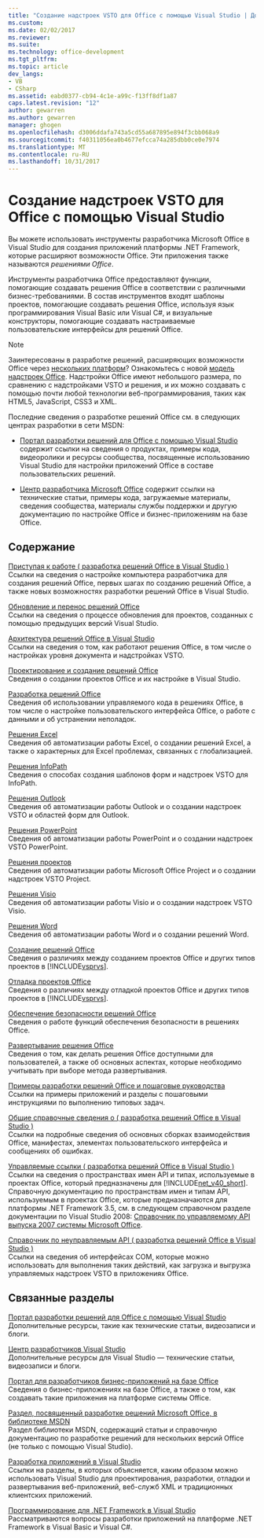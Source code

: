 ```yaml
---
title: "Создание надстроек VSTO для Office с помощью Visual Studio | Документы Microsoft"
ms.custom: 
ms.date: 02/02/2017
ms.reviewer: 
ms.suite: 
ms.technology: office-development
ms.tgt_pltfrm: 
ms.topic: article
dev_langs:
- VB
- CSharp
ms.assetid: eabd0377-cb94-4c1e-a99c-f13ff8df1a87
caps.latest.revision: "12"
author: gewarren
ms.author: gewarren
manager: ghogen
ms.openlocfilehash: d3006ddafa743a5cd55a687895e894f3cbb068a9
ms.sourcegitcommit: f40311056ea0b4677efcca74a285dbb0ce0e7974
ms.translationtype: MT
ms.contentlocale: ru-RU
ms.lasthandoff: 10/31/2017
---
```

# <a name="create-vsto-add-ins-for-office-by-using-visual-studio"></a>Создание надстроек VSTO для Office с помощью Visual Studio
  Вы можете использовать инструменты разработчика Microsoft Office в Visual Studio для создания приложений платформы .NET Framework, которые расширяют возможности Office. Эти приложения также называются *решениями Office*.  
  
 Инструменты разработчика Office предоставляют функции, помогающие создавать решения Office в соответствии с различными бизнес-требованиями. В состав инструментов входят шаблоны проектов, помогающие создавать решения Office, используя язык программирования Visual Basic или Visual C#, и визуальные конструкторы, помогающие создавать настраиваемые пользовательские интерфейсы для решений Office.  
  
> [!NOTE]  
>  Заинтересованы в разработке решений, расширяющих возможности Office через [нескольких платформ](https://dev.office.com/add-in-availability)? Ознакомьтесь с новой [модель надстроек Office](https://dev.office.com/docs/add-ins/overview/office-add-ins). Надстройки Office имеют небольшого размера, по сравнению с надстройками VSTO и решения, и их можно создавать с помощью почти любой технологии веб-программирования, таких как HTML5, JavaScript, CSS3 и XML.  
  
 Последние сведения о разработке решений Office см. в следующих центрах разработки в сети MSDN:  
  
-   [Портал разработки решений для Office с помощью Visual Studio](http://go.microsoft.com/fwlink/?LinkId=123844) содержит ссылки на сведения о продуктах, примеры кода, видеоролики и ресурсы сообщества, посвященные использованию Visual Studio для настройки приложений Office в составе пользовательских решений.  
  
-   [Центр разработчика Microsoft Office](http://go.microsoft.com/fwlink/?LinkId=83467) содержит ссылки на технические статьи, примеры кода, загружаемые материалы, сведения сообщества, материалы службы поддержки и другую документацию по настройке Office и бизнес-приложениям на базе Office.  
  
## <a name="in-this-section"></a>Содержание  
 [Приступая к работе &#40; разработка решений Office в Visual Studio &#41;](../vsto/getting-started-office-development-in-visual-studio.md)  
 Ссылки на сведения о настройке компьютера разработчика для создания решений Office, первых шагах по созданию решений Office, а также новых возможностях разработки решений Office в Visual Studio.  
  
 [Обновление и перенос решений Office](../vsto/upgrading-and-migrating-office-solutions.md)  
 Ссылки на сведения о процессе обновления для проектов, созданных с помощью предыдущих версий Visual Studio.  
  
 [Архитектура решений Office в Visual Studio](../vsto/architecture-of-office-solutions-in-visual-studio.md)  
 Ссылки на сведения о том, как работают решения Office, в том числе о настройках уровня документа и надстройках VSTO.  
  
 [Проектирование и создание решений Office](../vsto/designing-and-creating-office-solutions.md)  
 Сведения о создании проектов Office и их настройке в Visual Studio.  
  
 [Разработка решений Office](../vsto/developing-office-solutions.md)  
 Сведения об использовании управляемого кода в решениях Office, в том числе о настройке пользовательского интерфейса Office, о работе с данными и об устранении неполадок.  
  
 [Решения Excel](../vsto/excel-solutions.md)  
 Сведения об автоматизации работы Excel, о создании решений Excel, а также о характерных для Excel проблемах, связанных с глобализацией.  
  
 [Решения InfoPath](../vsto/infopath-solutions.md)  
 Сведения о способах создания шаблонов форм и надстроек VSTO для InfoPath.  
  
 [Решения Outlook](../vsto/outlook-solutions.md)  
 Сведения об автоматизации работы Outlook и о создании надстроек VSTO и областей форм для Outlook.  
  
 [Решения PowerPoint](../vsto/powerpoint-solutions.md)  
 Сведения об автоматизации работы PowerPoint и о создании надстроек VSTO PowerPoint.  
  
 [Решения проектов](../vsto/project-solutions.md)  
 Сведения об автоматизации работы Microsoft Office Project и о создании надстроек VSTO Project.  
  
 [Решения Visio](../vsto/visio-solutions.md)  
 Сведения об автоматизации работы Visio и о создании надстроек VSTO Visio.  
  
 [Решения Word](../vsto/word-solutions.md)  
 Сведения об автоматизации работы Word и о создании решений Word.  
  
 [Создание решений Office](../vsto/building-office-solutions.md)  
 Сведения о различиях между созданием проектов Office и других типов проектов в [!INCLUDE[vsprvs](../sharepoint/includes/vsprvs-md.md)].  
  
 [Отладка проектов Office](../vsto/debugging-office-projects.md)  
 Сведения о различиях между отладкой проектов Office и других типов проектов в [!INCLUDE[vsprvs](../sharepoint/includes/vsprvs-md.md)].  
  
 [Обеспечение безопасности решений Office](../vsto/securing-office-solutions.md)  
 Сведения о работе функций обеспечения безопасности в решениях Office.  
  
 [Развертывание решения Office](../vsto/deploying-an-office-solution.md)  
 Сведения о том, как делать решения Office доступными для пользователей, а также об основных аспектах, которые необходимо учитывать при выборе метода развертывания.  
  
 [Примеры разработки решений Office и пошаговые руководства](../vsto/office-development-samples-and-walkthroughs.md)  
 Ссылки на примеры приложений и разделы с пошаговыми инструкциями по выполнению типовых задач.  
  
 [Общие справочные сведения о &#40; разработка решений Office в Visual Studio &#41;](../vsto/general-reference-office-development-in-visual-studio.md)  
 Ссылки на подробные сведения об основных сборках взаимодействия Office, манифестах, элементах пользовательского интерфейса и сообщениях об ошибках.  
  
 [Управляемые ссылки &#40; разработка решений Office в Visual Studio &#41;](../vsto/managed-reference-office-development-in-visual-studio.md)  
 Ссылки на сведения о пространствах имен API и типах, используемые в проектах Office, который предназначены для [!INCLUDE[net_v40_short](../sharepoint/includes/net-v40-short-md.md)]. Справочную документацию по пространствам имен и типам API, используемым в проектах Office, которые предназначаются для платформы .NET Framework 3.5, см. в следующем справочном разделе документации по Visual Studio 2008: [Справочник по управляемому API выпуска 2007 системы Microsoft Office](http://go.microsoft.com/fwlink/?LinkId=160658).  
  
 [Справочник по неуправляемым API &#40; разработка решений Office в Visual Studio &#41;](../vsto/unmanaged-api-reference-office-development-in-visual-studio.md)  
 Ссылки на сведения об интерфейсах COM, которые можно использовать для выполнения таких действий, как загрузка и выгрузка управляемых надстроек VSTO в приложениях Office.  
  
## <a name="related-sections"></a>Связанные разделы  
 [Портал разработки решений для Office с помощью Visual Studio](http://go.microsoft.com/fwlink/?LinkId=123844)  
 Дополнительные ресурсы, такие как технические статьи, видеозаписи и блоги.  
  
 [Центр разработчиков Visual Studio](http://go.microsoft.com/fwlink/?LinkID=99124)  
 Дополнительные ресурсы для Visual Studio — технические статьи, видеозаписи и блоги.  
  
 [Портал для разработчиков бизнес-приложений на базе Office](http://go.microsoft.com/fwlink/?LinkId=99125)  
 Сведения о бизнес-приложениях на базе Office, а также о том, как создавать такие приложения на платформе системы Office.  
  
 [Раздел, посвященный разработке решений Microsoft Office, в библиотеке MSDN](http://go.microsoft.com/fwlink/?LinkId=149870)  
 Раздел библиотеки MSDN, содержащий статьи и справочную документацию по разработке решений для нескольких версий Office (не только с помощью Visual Studio).  
  
 [Разработка приложений в Visual Studio](http://msdn.microsoft.com/en-us/97490c1b-a247-41fb-8f2c-bc4c201eff68)  
 Ссылки на разделы, в которых объясняется, каким образом можно использовать Visual Studio для проектирования, разработки, отладки и развертывания веб-приложений, веб-служб XML и традиционных клиентских приложений.  
  
 [Программирование для .NET Framework в Visual Studio](http://msdn.microsoft.com/en-us/f3f63195-82c6-48e8-a4a0-612810e7d093)  
 Рассматриваются вопросы разработки приложений на платформе .NET Framework в Visual Basic и Visual С#.  
  
  